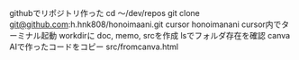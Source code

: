 githubでリポジトリ作った
cd 〜/dev/repos
git clone git@github.com:h.hnk808/honoimaani.git
cursor honoimanani
cursor内でターミナル起動
workdirに doc, memo, srcを作成
lsでフォルダ存在を確認
canva AIで作ったコードをコピー
src/fromcanva.html
